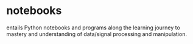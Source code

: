 # notebooks
entails Python notebooks and programs along the learning journey to mastery and understanding of data/signal processing and manipulation.
